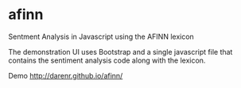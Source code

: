 afinn
=====

Sentment Analysis in Javascript using the AFINN lexicon

The demonstration UI uses Bootstrap and a single javascript file that contains
the sentiment analysis code along with the lexicon.

Demo http://darenr.github.io/afinn/
